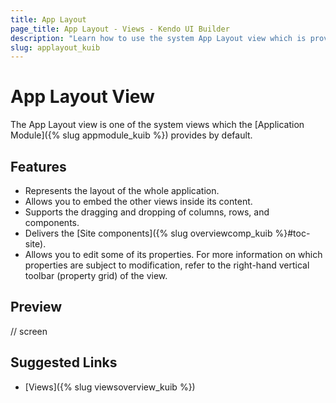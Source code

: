 ```yaml
---
title: App Layout
page_title: App Layout - Views - Kendo UI Builder
description: "Learn how to use the system App Layout view which is provided by the Kendo UI Builder tool for creating and managing Angular and AngularJS-based web applications."
slug: applayout_kuib
---
```


# App Layout View

The App Layout view is one of the system views which the [Application Module]({% slug appmodule_kuib %}) provides by default.

## Features

* Represents the layout of the whole application.
* Allows you to embed the other views inside its content.
* Supports the dragging and dropping of columns, rows, and components.
* Delivers the [Site components]({% slug overviewcomp_kuib %}#toc-site).
* Allows you to edit some of its properties. For more information on which properties are subject to modification, refer to the right-hand vertical toolbar (property grid) of the view.

## Preview

// screen  

## Suggested Links

* [Views]({% slug viewsoverview_kuib %})
